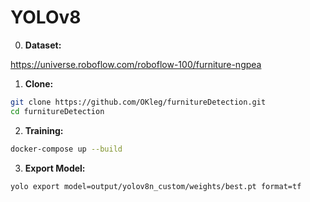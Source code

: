 # YOLOv8

0. **Dataset:**

https://universe.roboflow.com/roboflow-100/furniture-ngpea

1. **Clone:**

```bash
git clone https://github.com/OKleg/furnitureDetection.git
cd furnitureDetection
```

2. **Training:**

```bash
docker-compose up --build
```

3. **Export Model:**

```bash
yolo export model=output/yolov8n_custom/weights/best.pt format=tf
```